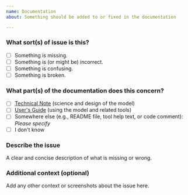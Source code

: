 ```yaml
---
name: Documentation
about: Something should be added to or fixed in the documentation

---
```



### What sort(s) of issue is this?
- [ ] Something is missing.
- [ ] Something is (or might be) incorrect.
- [ ] Something is confusing.
- [ ] Something is broken.

### What part(s) of the documentation does this concern?
- [ ] [Technical Note](https://escomp.github.io/ctsm-docs/versions/master/html/tech_note/index.html) (science and design of the model)
- [ ] [User's Guide](https://escomp.github.io/ctsm-docs/versions/master/html/users_guide/index.html) (using the model and related tools)
- [ ] Somewhere else (e.g., README file, tool help text, or code comment): _Please specify_
- [ ] I don't know

### Describe the issue
A clear and concise description of what is missing or wrong.

### Additional context (optional)
Add any other context or screenshots about the issue here.
